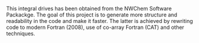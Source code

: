 This integral drives has been obtained from the NWChem Software Packackge. 
The goal of this project is to generate more structure and readability in the code and make it faster. 
The latter is achieved by rewriting code to modern Fortran (2008), use of co-array Fortran (CAT) and other techniques.
